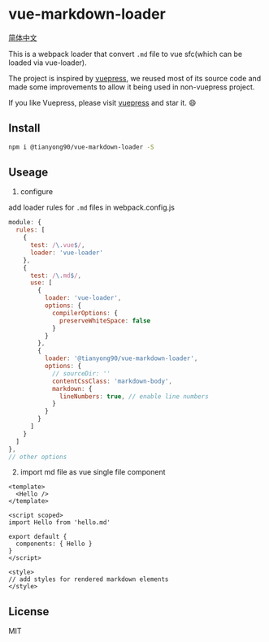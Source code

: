 # vue-markdown-loader

[简体中文](./README-CN.md)

This is a webpack loader that convert `.md` file to vue sfc(which can be loaded via vue-loader).

The project is inspired by [vuepress](https://github.com/vuejs/vuepress), we reused most of its source code and made some improvements to allow it being used in non-vuepress project.

If you like Vuepress, please visit [vuepress](https://github.com/vuejs/vuepress) and star it. :smile:

## Install

```bash
npm i @tianyong90/vue-markdown-loader -S
```

## Useage

1. configure

add loader rules for `.md` files in webpack.config.js

```js
module: {
  rules: [
    {
      test: /\.vue$/,
      loader: 'vue-loader'
    },
    {
      test: /\.md$/,
      use: [
        {
          loader: 'vue-loader',
          options: {
            compilerOptions: {
              preserveWhiteSpace: false
            }
          }
        },
        {
          loader: '@tianyong90/vue-markdown-loader',
          options: {
            // sourceDir: ''
            contentCssClass: 'markdown-body',
            markdown: {
              lineNumbers: true, // enable line numbers
            }
          }
        }
      ]
    }
  ]
},
// other options
```

2. import md file as vue single file component

```vue
<template>
  <Hello />
</template>

<script scoped>
import Hello from 'hello.md'

export default {
  components: { Hello }
}
</script>

<style>
// add styles for rendered markdown elements
</style>
```

## License

MIT
